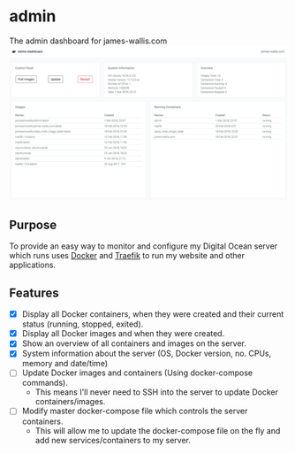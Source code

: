 # admin
The admin dashboard for james-wallis.com
![Screenshot of the admin dashboard](docs/dashboard-screenshot.png "Screenshot of the admin dashboard")

## Purpose
To provide an easy way to monitor and configure my Digital Ocean server which runs uses [Docker](https://www.docker.com/) and [Traefik](https://traefik.io/) to run my website and other applications.

## Features
- [x] Display all Docker containers, when they were created and their current status (running, stopped, exited).
- [x] Display all Docker images and when they were created.
- [x] Show an overview of all containers and images on the server.
- [x] System information about the server (OS, Docker version, no. CPUs, memory and date/time)
- [ ] Update Docker images and containers (Using docker-compose commands).
    * This means I'll never need to SSH into the server to update Docker containers/images.
- [ ] Modify master docker-compose file which controls the server containers.
    * This will allow me to update the docker-compose file on the fly and add new services/containers to my server.
